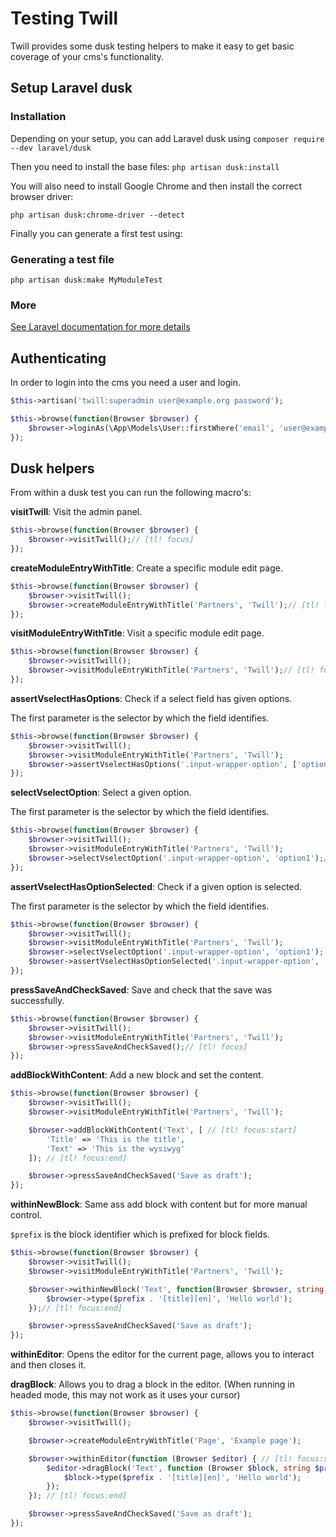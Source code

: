# Testing Twill

Twill provides some dusk testing helpers to make it easy to get basic coverage of your cms's functionality.

## Setup Laravel dusk

### Installation

Depending on your setup, you can add Laravel dusk using `composer require --dev laravel/dusk`

Then you need to install the base files: `php artisan dusk:install`

You will also need to install Google Chrome and then install the correct browser driver:

`php artisan dusk:chrome-driver --detect`

Finally you can generate a first test using:

### Generating a test file

`php artisan dusk:make MyModuleTest`

### More

[See Laravel documentation for more details](https://laravel.com/docs/10.x/dusk)

## Authenticating

In order to login into the cms you need a user and login.

```php
$this->artisan('twill:superadmin user@example.org password');

$this->browse(function(Browser $browser) {
    $browser->loginAs(\App\Models\User::firstWhere('email', 'user@example.org'), 'twill_users');
});
```

## Dusk helpers

From within a dusk test you can run the following macro's:

**visitTwill**: Visit the admin panel.

```php
$this->browse(function(Browser $browser) {
    $browser->visitTwill();// [tl! focus]
});
```

**createModuleEntryWithTitle**: Create a specific module edit page.

```php
$this->browse(function(Browser $browser) {
    $browser->visitTwill();
    $browser->createModuleEntryWithTitle('Partners', 'Twill');// [tl! focus]
});
```

**visitModuleEntryWithTitle**: Visit a specific module edit page.

```php
$this->browse(function(Browser $browser) {
    $browser->visitTwill();
    $browser->visitModuleEntryWithTitle('Partners', 'Twill');// [tl! focus]
});
```

**assertVselectHasOptions**: Check if a select field has given options.

The first parameter is the selector by which the field identifies.

```php
$this->browse(function(Browser $browser) {
    $browser->visitTwill();
    $browser->visitModuleEntryWithTitle('Partners', 'Twill');
    $browser->assertVselectHasOptions('.input-wrapper-option', ['option1', 'option2']);// [tl! focus]
});
```

**selectVselectOption**: Select a given option.

The first parameter is the selector by which the field identifies.

```php
$this->browse(function(Browser $browser) {
    $browser->visitTwill();
    $browser->visitModuleEntryWithTitle('Partners', 'Twill');
    $browser->selectVselectOption('.input-wrapper-option', 'option1');// [tl! focus]
});
```

**assertVselectHasOptionSelected**: Check if a given option is selected.

The first parameter is the selector by which the field identifies.

```php
$this->browse(function(Browser $browser) {
    $browser->visitTwill();
    $browser->visitModuleEntryWithTitle('Partners', 'Twill');
    $browser->selectVselectOption('.input-wrapper-option', 'option1');
    $browser->assertVselectHasOptionSelected('.input-wrapper-option', 'option1');// [tl! focus]
});
```

**pressSaveAndCheckSaved**: Save and check that the save was successfully.

```php
$this->browse(function(Browser $browser) {
    $browser->visitTwill();
    $browser->visitModuleEntryWithTitle('Partners', 'Twill');
    $browser->pressSaveAndCheckSaved();// [tl! focus]
});
```

**addBlockWithContent**: Add a new block and set the content.

```php
$this->browse(function(Browser $browser) {
    $browser->visitTwill();
    $browser->visitModuleEntryWithTitle('Partners', 'Twill');

    $browser->addBlockWithContent('Text', [ // [tl! focus:start]
        'Title' => 'This is the title',
        'Text' => 'This is the wysiwyg'
    ]); // [tl! focus:end]

    $browser->pressSaveAndCheckSaved('Save as draft');
});
```

**withinNewBlock**: Same ass add block with content but for more manual control.

`$prefix` is the block identifier which is prefixed for block fields.

```php
$this->browse(function(Browser $browser) {
    $browser->visitTwill();
    $browser->visitModuleEntryWithTitle('Partners', 'Twill');

    $browser->withinNewBlock('Text', function(Browser $browser, string $prefix) { // [tl! focus:start]
        $browser->type($prefix . '[title][en]', 'Hello world');
    });// [tl! focus:end]

    $browser->pressSaveAndCheckSaved('Save as draft');
});
```

**withinEditor**: Opens the editor for the current page, allows you to interact and then closes it.

**dragBlock**: Allows you to drag a block in the editor. (When running in headed mode, this may not work as it uses your
cursor)

```php
$this->browse(function(Browser $browser) {
    $browser->visitTwill();

    $browser->createModuleEntryWithTitle('Page', 'Example page');

    $browser->withinEditor(function (Browser $editor) { // [tl! focus:start]
        $editor->dragBlock('Text', function (Browser $block, string $prefix) {
            $block->type($prefix . '[title][en]', 'Hello world');
        });
    }); // [tl! focus:end]

    $browser->pressSaveAndCheckSaved('Save as draft');
});
```
